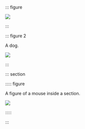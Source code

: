 ::: figure

![](https://example.org/cat.jpg)

:::

::: figure 2

A dog.

![](https://example.org/dog.jpg)

:::

::: section

::::: figure

A figure of a mouse inside a section.

![](https://example.org/mouse.jpg)

:::::

:::